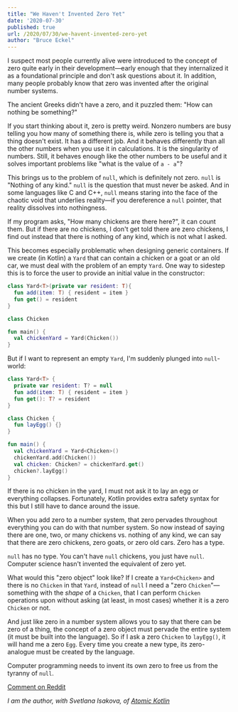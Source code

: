 ```yaml
---
title: "We Haven't Invented Zero Yet"
date: '2020-07-30'
published: true
url: /2020/07/30/we-havent-invented-zero-yet
author: "Bruce Eckel"
---
```


I suspect most people currently alive were introduced to the concept of zero
quite early in their development&mdash;early enough that they internalized it
as a foundational principle and don't ask questions about it. In addition, many
people probably know that zero was invented after the original number systems.

The ancient Greeks didn't have a zero, and it puzzled them: "How can nothing be
something?"

If you start thinking about it, zero is pretty weird. Nonzero numbers are busy
telling you how many of something there is, while zero is telling you that a
thing doesn't exist. It has a different job. And it behaves differently than
all the other numbers when you use it in calculations. It is the singularity of
numbers. Still, it behaves enough like the other numbers to be useful and it
solves important problems like "what is the value of `a - a`"?

This brings us to the problem of `null`, which is definitely not zero. `null`
is "Nothing of any kind." `null` is the question that must never be asked. And
in some languages like C and C++, `null` means staring into the face of the
chaotic void that underlies reality&mdash;if you dereference a `null` pointer,
that reality dissolves into nothingness.

If my program asks, "How many chickens are there here?", it can count them. But
if there are no chickens, I don't get told there are zero chickens, I find out
instead that there is nothing of any kind, which is not what I asked.

This becomes especially problematic when designing generic containers. If we
create (in Kotlin) a `Yard` that can contain a chicken or a goat or an old car,
we must deal with the problem of an empty `Yard`. One way to sidestep this is
to force the user to provide an initial value in the constructor:

```kotlin
class Yard<T>(private var resident: T){
  fun add(item: T) { resident = item }
  fun get() = resident
}

class Chicken

fun main() {
  val chickenYard = Yard(Chicken())
}
```

But if I want to represent an empty `Yard`, I'm suddenly plunged into
`null`-world:

```kotlin
class Yard<T> {
  private var resident: T? = null
  fun add(item: T) { resident = item }
  fun get(): T? = resident
}

class Chicken {
  fun layEgg() {}
}

fun main() {
  val chickenYard = Yard<Chicken>()
  chickenYard.add(Chicken())
  val chicken: Chicken? = chickenYard.get()
  chicken?.layEgg()
}
```

If there is no chicken in the yard, I must not ask it to lay an egg or
everything collapses. Fortunately, Kotlin provides extra safety syntax for this
but I still have to dance around the issue.

When you add zero to a number system, that zero pervades throughout everything
you can do with that number system. So now instead of saying there are one,
two, or many chickens vs. nothing of any kind, we can say that there are zero
chickens, zero goats, or zero old cars. Zero has a type.

`null` has no type. You can't have `null` chickens, you just have `null`.
Computer science hasn't invented the equivalent of zero yet.

What would this "zero object" look like? If I create a `Yard<Chicken>` and
there is no `Chicken` in that `Yard`, instead of `null` I need a "zero
`Chicken`"&mdash;something with the *shape* of a `Chicken`, that I can perform
`Chicken` operations upon without asking (at least, in most cases) whether it
is a zero `Chicken` or not.

And just like zero in a number system allows you to say that there can be zero
of a thing, the concept of a zero object must pervade the entire system (it
must be built into the language). So if I ask a zero `Chicken` to `layEgg()`,
it will hand me a zero `Egg`. Every time you create a new type, its
zero-analogue must be created by the language.

Computer programming needs to invent its own zero to free us from the tyranny
of `null`.

[Comment on Reddit](https://www.reddit.com/r/Kotlin/comments/i0rzam/computer_science_needs_the_equivalent_of_zero/)

*I am the author, with Svetlana Isakova, of [Atomic Kotlin](https://www.atomickotlin.com/)*
